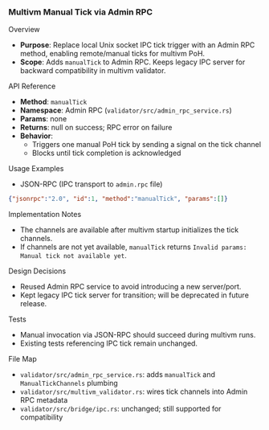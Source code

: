 ### Multivm Manual Tick via Admin RPC

Overview
- **Purpose**: Replace local Unix socket IPC tick trigger with an Admin RPC method, enabling remote/manual ticks for multivm PoH.
- **Scope**: Adds `manualTick` to Admin RPC. Keeps legacy IPC server for backward compatibility in multivm validator.

API Reference
- **Method**: `manualTick`
- **Namespace**: Admin RPC (`validator/src/admin_rpc_service.rs`)
- **Params**: none
- **Returns**: null on success; RPC error on failure
- **Behavior**:
  - Triggers one manual PoH tick by sending a signal on the tick channel
  - Blocks until tick completion is acknowledged

Usage Examples
- JSON-RPC (IPC transport to `admin.rpc` file)
```json
{"jsonrpc":"2.0", "id":1, "method":"manualTick", "params":[]}
```

Implementation Notes
- The channels are available after multivm startup initializes the tick channels.
- If channels are not yet available, `manualTick` returns `Invalid params: Manual tick not available yet`.

Design Decisions
- Reused Admin RPC service to avoid introducing a new server/port.
- Kept legacy IPC tick server for transition; will be deprecated in future release.

Tests
- Manual invocation via JSON-RPC should succeed during multivm runs.
- Existing tests referencing IPC tick remain unchanged.

File Map
- `validator/src/admin_rpc_service.rs`: adds `manualTick` and `ManualTickChannels` plumbing
- `validator/src/multivm_validator.rs`: wires tick channels into Admin RPC metadata
- `validator/src/bridge/ipc.rs`: unchanged; still supported for compatibility


